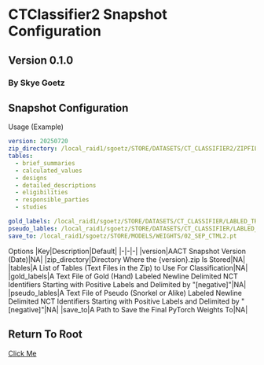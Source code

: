 # CTClassifier2 Snapshot Configuration

## Version 0.1.0

### By Skye Goetz

## Snapshot Configuration

Usage (Example)
```yaml
version: 20250720
zip_directory: /local_raid1/sgoetz/STORE/DATASETS/CT_CLASSIFIER2/ZIPFILES
tables:
  - brief_summaries
  - calculated_values
  - designs
  - detailed_descriptions
  - eligibilities
  - responsible_parties
  - studies

gold_labels: /local_raid1/sgoetz/STORE/DATASETS/CT_CLASSIFIER/LABLED_TRIALS/gold_ncts.txt
pseudo_lables: /local_raid1/sgoetz/STORE/DATASETS/CT_CLASSIFIER/LABLED_TRIALS/pred_ncts.txt
save_to: /local_raid1/sgoetz/STORE/MODELS/WEIGHTS/02_SEP_CTML2.pt
```

Options
|Key|Description|Default|
|-|-|-|
|version|AACT Snapshot Version (Date)|NA|
|zip_directory|Directory Where the {version}.zip Is Stored|NA|
|tables|A List of Tables (Text Files in the Zip) to Use For Classification|NA|
|gold_labels|A Text File of Gold (Hand) Labeled Newline Delimited NCT Identifiers Starting with Positive Labels and Delimited by "[negative]"|NA|
|pseudo_lables|A Text File of Pseudo (Snorkel or Alike) Labeled Newline Delimited NCT Identifiers Starting with Positive Labels and Delimited by "[negative]"|NA|
|save_to|A Path to Save the Final PyTorch Weights To|NA|

## Return To Root

[Click Me](../README.md)